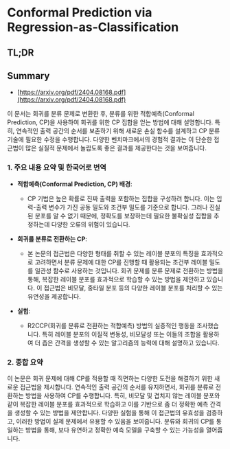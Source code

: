 # Conformal Prediction via Regression-as-Classification
## TL;DR
## Summary
- [https://arxiv.org/pdf/2404.08168.pdf](https://arxiv.org/pdf/2404.08168.pdf)

이 문서는 회귀를 분류 문제로 변환한 후, 분류를 위한 적합예측(Conformal Prediction, CP)을 사용하여 회귀를 위한 CP 집합을 얻는 방법에 대해 설명합니다. 특히, 연속적인 출력 공간의 순서를 보존하기 위해 새로운 손실 함수를 설계하고 CP 분류 기술에 필요한 수정을 수행합니다. 다양한 벤치마크에서의 경험적 결과는 이 단순한 접근법이 많은 실질적 문제에서 놀랍도록 좋은 결과를 제공한다는 것을 보여줍니다.

### 1. 주요 내용 요약 및 한국어로 번역

- **적합예측(Conformal Prediction, CP) 배경**:
  - CP 기법은 높은 확률로 진짜 출력을 포함하는 집합을 구성하려 합니다. 이는 입력-출력 변수가 가진 공동 밀도와 조건부 밀도를 기준으로 합니다. 그러나 진실된 분포를 알 수 없기 때문에, 정확도를 보장하는데 필요한 불확실성 집합을 추정하는데 다양한 오류의 위험이 있습니다.

- **회귀를 분류로 전환하는 CP**:
  - 본 논문의 접근법은 다양한 형태를 취할 수 있는 레이블 분포의 특징을 효과적으로 고려하면서 분류 문제에 대한 CP를 진행할 때 활용되는 조건부 레이블 밀도를 일관성 함수로 사용하는 것입니다. 회귀 문제를 분류 문제로 전환하는 방법을 통해, 복잡한 레이블 분포를 효과적으로 학습할 수 있는 방법을 제안하고 있습니다. 이 접근법은 비모달, 중타일 분포 등의 다양한 레이블 분포를 처리할 수 있는 유연성을 제공합니다.

- **실험**:
  - R2CCP(회귀를 분류로 전환하는 적합예측) 방법의 실증적인 행동을 조사했습니다. 특히 레이블 분포의 이질적 변동성, 비모달성 또는 이들의 조합을 활용하여 더 좁은 간격을 생성할 수 있는 알고리즘의 능력에 대해 설명하고 있습니다.

### 2. 종합 요약

이 논문은 회귀 문제에 대해 CP를 적용할 때 직면하는 다양한 도전을 해결하기 위한 새로운 접근법을 제시합니다. 연속적인 출력 공간의 순서를 유지하면서, 회귀를 분류로 전환하는 방법을 사용하여 CP를 수행합니다. 특히, 비모달 및 겹치지 않는 레이블 분포와 같이 복잡한 레이블 분포를 효과적으로 학습하고 이를 기반으로 좀 더 정확한 예측 간격을 생성할 수 있는 방법을 제안합니다. 다양한 실험을 통해 이 접근법의 유효성을 검증하고, 이러한 방법이 실제 문제에서 유용할 수 있음을 보여줍니다. 분류와 회귀의 CP를 통일하는 방법을 통해, 보다 유연하고 정확한 예측 모델을 구축할 수 있는 가능성을 열어줍니다.